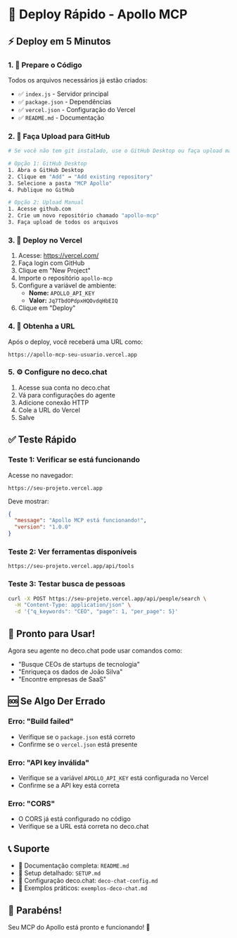 # 🚀 Deploy Rápido - Apollo MCP

## ⚡ Deploy em 5 Minutos

### 1. 📁 Prepare o Código
Todos os arquivos necessários já estão criados:
- ✅ `index.js` - Servidor principal
- ✅ `package.json` - Dependências
- ✅ `vercel.json` - Configuração do Vercel
- ✅ `README.md` - Documentação

### 2. 🔗 Faça Upload para GitHub
```bash
# Se você não tem git instalado, use o GitHub Desktop ou faça upload manual

# Opção 1: GitHub Desktop
1. Abra o GitHub Desktop
2. Clique em "Add" → "Add existing repository"
3. Selecione a pasta "MCP Apollo"
4. Publique no GitHub

# Opção 2: Upload Manual
1. Acesse github.com
2. Crie um novo repositório chamado "apollo-mcp"
3. Faça upload de todos os arquivos
```

### 3. 🚀 Deploy no Vercel
1. Acesse: https://vercel.com/
2. Faça login com GitHub
3. Clique em "New Project"
4. Importe o repositório `apollo-mcp`
5. Configure a variável de ambiente:
   - **Nome:** `APOLLO_API_KEY`
   - **Valor:** `Jq7TbdOPdpxHQOvdqHbEIQ`
6. Clique em "Deploy"

### 4. 🔗 Obtenha a URL
Após o deploy, você receberá uma URL como:
```
https://apollo-mcp-seu-usuario.vercel.app
```

### 5. ⚙️ Configure no deco.chat
1. Acesse sua conta no deco.chat
2. Vá para configurações do agente
3. Adicione conexão HTTP
4. Cole a URL do Vercel
5. Salve

## ✅ Teste Rápido

### Teste 1: Verificar se está funcionando
Acesse no navegador:
```
https://seu-projeto.vercel.app
```

Deve mostrar:
```json
{
  "message": "Apollo MCP está funcionando!",
  "version": "1.0.0"
}
```

### Teste 2: Ver ferramentas disponíveis
```
https://seu-projeto.vercel.app/api/tools
```

### Teste 3: Testar busca de pessoas
```bash
curl -X POST https://seu-projeto.vercel.app/api/people/search \
  -H "Content-Type: application/json" \
  -d '{"q_keywords": "CEO", "page": 1, "per_page": 5}'
```

## 🎯 Pronto para Usar!

Agora seu agente no deco.chat pode usar comandos como:
- "Busque CEOs de startups de tecnologia"
- "Enriqueça os dados de João Silva"
- "Encontre empresas de SaaS"

## 🆘 Se Algo Der Errado

### Erro: "Build failed"
- Verifique se o `package.json` está correto
- Confirme se o `vercel.json` está presente

### Erro: "API key inválida"
- Verifique se a variável `APOLLO_API_KEY` está configurada no Vercel
- Confirme se a API key está correta

### Erro: "CORS"
- O CORS já está configurado no código
- Verifique se a URL está correta no deco.chat

## 📞 Suporte

- 📖 Documentação completa: `README.md`
- 🔧 Setup detalhado: `SETUP.md`
- 🎯 Configuração deco.chat: `deco-chat-config.md`
- 📝 Exemplos práticos: `exemplos-deco-chat.md`

## 🎉 Parabéns!

Seu MCP do Apollo está pronto e funcionando! 🚀 